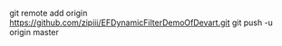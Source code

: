 git remote add origin https://github.com/zipiii/EFDynamicFilterDemoOfDevart.git
git push -u origin master
